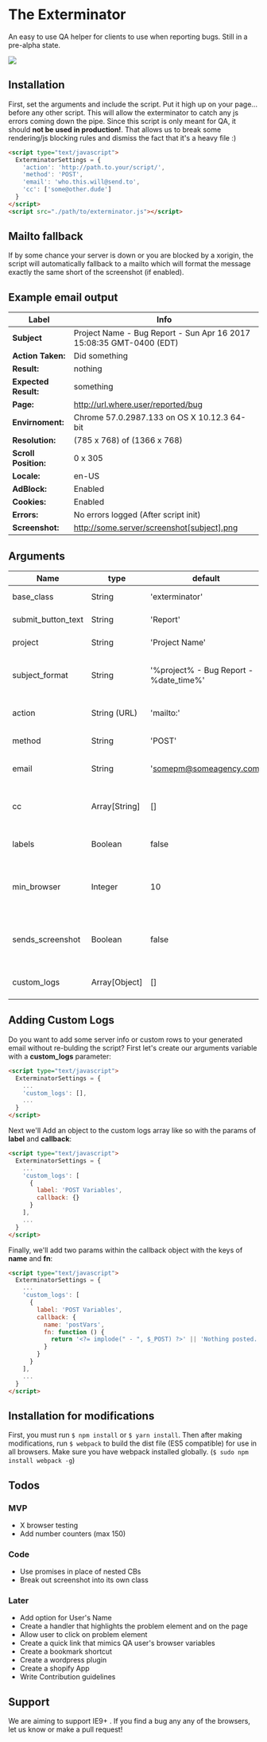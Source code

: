 # The Exterminator
An easy to use QA helper for clients to use when reporting bugs. Still in a pre-alpha state.

![](http://i.imgur.com/QjVwicn.gif)

## Installation
First, set the arguments and include the script. Put it high up on your page... before any other script. This will allow the exterminator to catch any js errors coming down the pipe. Since this script is only meant for QA, it should __not be used in production!__. That allows us to break some rendering/js blocking rules and dismiss the fact that it's a heavy file :)

```html
<script type="text/javascript">
  ExterminatorSettings = {
    'action': 'http://path.to.your/script/',
    'method': 'POST',
    'email': 'who.this.will@send.to',
    'cc': ['some@other.dude']
  }
</script>
<script src="./path/to/exterminator.js"></script>
```

## Mailto fallback
If by some chance your server is down or you are blocked by a xorigin, the script will automatically fallback to a mailto which will format the message exactly the same short of the screenshot (if enabled).

## Example email output

Label | Info
----------------- | ---
__Subject__ | Project Name - Bug Report - Sun Apr 16 2017 15:08:35 GMT-0400 (EDT)
__Action Taken:__ | Did something
__Result:__ | nothing
__Expected Result:__ | something
__Page:__ | http://url.where.user/reported/bug
__Envirnoment:__ | Chrome 57.0.2987.133 on OS X 10.12.3 64-bit
__Resolution:__ | (785 x 768) of (1366 x 768)
__Scroll Position:__ | 0 x 305
__Locale:__ | en-US
__AdBlock:__ | Enabled
__Cookies:__ | Enabled
__Errors:__ | No errors logged (After script init)
__Screenshot:__ | http://some.server/screenshot[subject].png

## Arguments
Name | type | default | description
--- | --- | --- | --- |
base_class | String | 'exterminator' | The base of the BEM
submit_button_text | String | 'Report' | The submit button text
project | String | 'Project Name' | The name of the project
subject_format | String | '%project% - Bug Report -  %date_time%' | The formatting of the subject line
action | String (URL) | 'mailto:' | Where the form will submit
method | String | 'POST' | The method of the form
email | String | 'somepm@someagency.com' | Who will receive the emails?
cc | Array[String] | [] | Add additional emails to be ccd
labels | Boolean | false | Whether to show labels on the form
min_browser | Integer | 10 | Checking version of IE and complaining to client
sends_screenshot | Boolean | false | Whether to send through a screenshot (Still experimental)
custom_logs | Array[Object] | [] | See "Adding custom Logs" below

## Adding Custom Logs
Do you want to add some server info or custom rows to your generated email without re-bulding the script? First let's create our arguments variable with a __custom_logs__ parameter:

```html
<script type="text/javascript">
  ExterminatorSettings = {
    ...
    'custom_logs': [],
    ...
  }
</script>
```

Next we'll Add an object to the custom logs array like so with the params of __label__ and __callback__:

```html
<script type="text/javascript">
  ExterminatorSettings = {
    ...
    'custom_logs': [
      {
        label: 'POST Variables',
        callback: {}
      }
    ],
    ...
  }
</script>
```

Finally, we'll add two params within the callback object with the keys of __name__ and __fn__:

```html
<script type="text/javascript">
  ExterminatorSettings = {
    ...
    'custom_logs': [
      {
        label: 'POST Variables',
        callback: {
          name: 'postVars',
          fn: function () {
            return '<?= implode(" - ", $_POST) ?>' || 'Nothing posted.';
          }
        }
      }
    ],
    ...
  }
</script>
```

## Installation for modifications
First, you must run `$ npm install` or `$ yarn install`. Then after making modifications, run `$ webpack` to build the dist file (ES5 compatible) for use in all browsers. Make sure you have webpack installed globally. (`$ sudo npm install webpack -g`)

## Todos

### MVP
- X browser testing
- Add number counters (max 150)

### Code
- Use promises in place of nested CBs
- Break out screenshot into its own class

### Later
- Add option for User's Name
- Create a handler that highlights the problem element and on the page
- Allow user to click on problem element
- Create a quick link that mimics QA user's browser variables  
- Create a bookmark shortcut
- Create a wordpress plugin
- Create a shopify App
- Write Contribution guidelines

## Support
We are aiming to support IE9+ . If you find a bug any any of the browsers, let us know or make a pull request!
